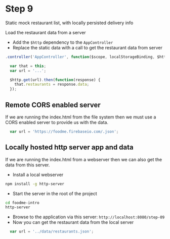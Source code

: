 # Step 9

Static mock restaurant list, with locally persisted delivery info

Load the restaurant data from a server

* Add the `$http` dependency to the `AppController`
* Replace the static data with a call to get the restaurant data from server

```js
.controller('AppController', function($scope, localStorageBinding, $http) {

  var that = this;
  var url = '...';

  $http.get(url).then(function(response) {
    that.restaurants = response.data;
  });

```



## Remote CORS enabled server

If we are running the index.html from the file system then we must use
a CORS enabled server to provide us with the data.

```js
  var url = 'https://foodme.firebaseio.com/.json';
```



## Locally hosted http server app and data

If we are running the index.html from a webserver then we can also get
the data from this server.

* Install a local webserver

```bash
npm install -g http-server
```

* Start the server in the root of the project

```bash
cd foodme-intro
http-server
```

* Browse to the application via this server: `http://localhost:8080/step-09`
* Now you can get the restaurant data from the local server

```js
  var url = '../data/restaurants.json';
```